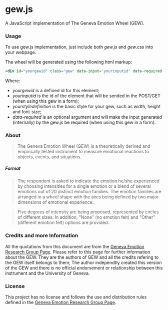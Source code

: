 # gew.js
A JavaScript implementation of The Geneva Emotion Wheel (GEW).

### Usage
To use gew.js implementation, just include both _gew.js_ and _gew.css_ into your webpage.

The wheel will be generated using the following html markup:
```html
<div id="yourgewid" class="gew" data-input='yourinputid' data-required style="yourstyledefinition"></div>
```

Where:
* *yourgewid* is a defined id for this element;
* *yourinputid* is the id of the element that will be sended in the POST/GET (when using this gew in a form);
* *yourstyledefinition* is the basic style for your gew, such as width, height and font-size;
* *data-required* is an optional argument and will make the input generated (internally) by the gew.js be required (when using this gew in a form).

### About
> The Geneva Emotion Wheel (GEW) is a theoretically derived and empirically tested instrument to measure emotional reactions to objects, events, and situations.

##### Format
> The respondent is asked to indicate the emotion he/she experienced by choosing intensities for a single emotion or a blend of several emotions out of 20 distinct emotion families. The emotion families are arranged in a wheel shape with the axes being defined by two major dimensions of emotional experience.

> Five degrees of intensity are being proposed, represented by circles of different sizes. In addition, "None" (no emotion felt) and "Other" (different emotion felt) options are provided.

### Credits and more Information
All the quotations from this document are from the [Geneva Emotion Research Group Page](http://www.affective-sciences.org/gew/). Please refer to this page for further information about the GEW. They are the authors of GEW and all the credits refering to the GEW itself belongs to them;
The author independtly created this version of the GEW and there is no official endorsement or relationship between this instrument and the University of Geneva.

### License
This project has no license and follows the use and distribution rules defined in the [Geneva Emotion Research Group Page](http://www.affective-sciences.org/gew/).
